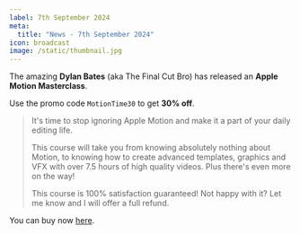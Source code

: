 ```yaml
---
label: 7th September 2024
meta:
  title: "News - 7th September 2024"
icon: broadcast
image: /static/thumbnail.jpg
---
```


The amazing **Dylan Bates** (aka The Final Cut Bro) has released an **Apple Motion Masterclass**.

Use the promo code `MotionTime30` to get **30% off**.

> It's time to stop ignoring Apple Motion and make it a part of your daily editing life.
>
> This course will take you from knowing absolutely nothing about Motion, to knowing how to create advanced templates, graphics and VFX with over 7.5 hours of high quality videos. Plus there's even more on the way!
>
> This course is 100% satisfaction guaranteed! Not happy with it? Let me know and I will offer a full refund.

You can buy now [here](https://www.mastermotion5.com/the-final-cut-bro-s-apple-motion-masterclass).